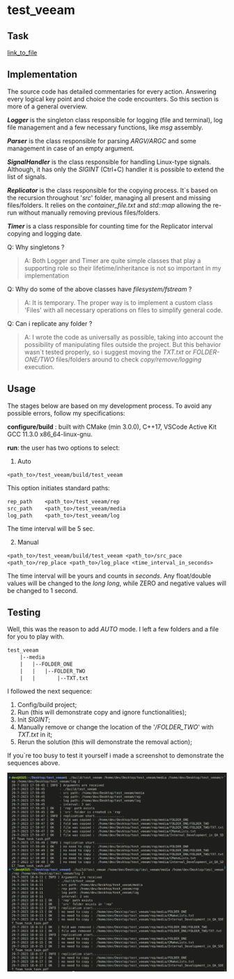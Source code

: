 # test_veeam
## Task
[link_to_file](media/Internal_Development_in_QA_SDET_Team_tesk_task.pdf)
## Implementation
The source code has detailed commentaries for every action. Answering every logical key point and choice the code encounters. So this section is more of a general overview.

___Logger___ is the singleton class responsible for logging (file and terminal), log file management and a few necessary functions, like _msg_ assembly.

___Parser___ is the class responsible for parsing _ARGV/ARGC_ and some management in case of an empty argument.

___SignalHandler___ is the class responsible for handling Linux-type signals. Although, it has only the _SIGINT_ (Ctrl+C) handler it is possible to extend the list of signals.

___Replicator___ is the class responsible for the copying process. It`s based on the recursion throughout '_src_' folder, managing all present and missing files/folders. It relies on the _container_file.txt_ and _std::map_ allowing the re-run without manually removing previous files/folders.

___Timer___ is a class responsible for counting time for the Replicator interval copying and logging date.

Q: Why singletons ?
>A: Both Logger and Timer are quite simple classes that play a supporting role so their lifetime/inheritance is not so important in my implementation

Q: Why do some of the above classes have _filesystem/fstream_ ?
>A: It is temporary. The proper way is to implement a custom class 'Files' with all necessary operations on files to simplify general code.

Q: Can i replicate any folder ?
>A: I wrote the code as universally as possible, taking into account the possibility of manipulating files outside the project. But this behavior wasn`t tested properly, so i suggest moving the _TXT.txt_ or _FOLDER-ONE/TWO_ files/folders around to check _copy/remove/logging_ execution.

## Usage
The stages below are based on my development process. To avoid any possible errors, follow my specifications:

__configure/build__ : built with CMake (min 3.0.0), C++17, VSCode Active Kit GCC 11.3.0 x86_64-linux-gnu.

__run__: the user has two options to select:

1. Auto

```
<path_to>/test_veeam/build/test_veeam
```

This option initiates standard paths:

```
rep_path    <path_to>/test_veeam/rep
src_path    <path_to>/test_veeam/media
log_path    <path_to>/test_veeam/log
``` 
The time interval will be 5 sec.

2. Manual

```
<path_to>/test_veeam/build/test_veeam <path_to>/src_pace <path_to>/rep_place <path_to>/log_place <time_interval_in_seconds>
```
The time interval will be yours and counts in _seconds_. Any float/double values will be changed to the _long long_, while ZERO and negative values will be changed to 1 second.

## Testing

Well, this was the reason to add _AUTO_ mode. I left a few folders and a file for you to play with.
```
test_veeam
    |--media
    |   |--FOLDER_ONE
    |   |   |--FOLDER_TWO
    |   |       |--TXT.txt
```
I followed the next sequence:
1. Config/build project;
2. Run (this will demonstrate copy and ignore functionalities);
3. Init _SIGINT_;
4. Manually remove or change the location of the '*/FOLDER_TWO*' with _TXT.txt_ in it;
5. Rerun the solution (this will demonstrate the removal action);

If you`re too busy to test it yourself i made a screenshot to demonstrate the sequences above.

![IMG](/media/log_examples.png)
